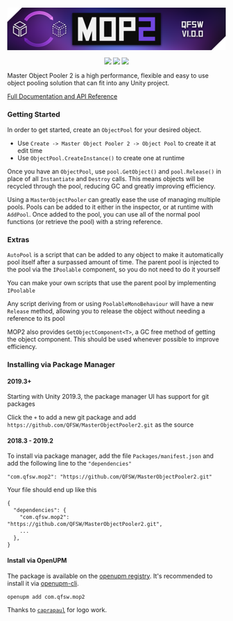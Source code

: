 <p align="center">
  <img src="Source/Textures/BannerCutout.png">
</p>
<p align="center">
  <img src=https://img.shields.io/github/issues-closed-raw/QFSW/MasterObjectPooler2.svg?color=51c414>
  <img src=https://img.shields.io/github/issues-raw/QFSW/MasterObjectPooler2.svg?color=c41414&style=popout>
  <a href="https://openupm.com/packages/com.qfsw.mop2/"><img src="https://img.shields.io/npm/v/com.qfsw.mop2?label=openupm&amp;registry_uri=https://package.openupm.com" /></a>
</p>

Master Object Pooler 2 is a high performance, flexible and easy to use object pooling solution that can fit into any Unity project.

[Full Documentation and API Reference](https://www.qfsw.co.uk/docs/MOP2)

### Getting Started

In order to get started, create an `ObjectPool` for your desired object.

- Use `Create -> Master Object Pooler 2 -> Object Pool` to create it at edit time
- Use `ObjectPool.CreateInstance()` to create one at runtime

Once you have an `ObjectPool`, use `pool.GetObject()` and `pool.Release()` in place of all `Instantiate` and `Destroy` calls. This means objects will be recycled through the pool, reducing GC and greatly improving efficiency.

Using a `MasterObjectPooler` can greatly ease the use of managing multiple pools. Pools can be added to it either in the inspector, or at runtime with `AddPool`. Once added to the pool, you can use all of the normal pool functions (or retrieve the pool) with a string reference.

### Extras

`AutoPool` is a script that can be added to any object to make it automatically pool itself after a surpassed amount of time. The parent pool is injected to the pool via the `IPoolable` component, so you do not need to do it yourself

You can make your own scripts that use the parent pool by implementing `IPoolable`

Any script deriving from or using `PoolableMonoBehaviour` will have a new `Release` method, allowing you to release the object without needing a reference to its pool

MOP2 also provides `GetObjectComponent<T>`, a GC free method of getting the object component. This should be used whenever possible to improve efficiency.

### Installing via Package Manager
#### 2019.3+
Starting with Unity 2019.3, the package manager UI has support for git packages

Click the `+` to add a new git package and add `https://github.com/QFSW/MasterObjectPooler2.git` as the source

#### 2018.3 - 2019.2
To install via package manager, add the file `Packages/manifest.json` and add the following line to the `"dependencies"`
```
"com.qfsw.mop2": "https://github.com/QFSW/MasterObjectPooler2.git"
```
Your file should end up like this
```
{
  "dependencies": {
    "com.qfsw.mop2": "https://github.com/QFSW/MasterObjectPooler2.git",
    ...
  },
}
```

#### Install via OpenUPM
The package is available on the [openupm registry](https://openupm.com). It's recommended to install it via [openupm-cli](https://github.com/openupm/openupm-cli).

```
openupm add com.qfsw.mop2
```

Thanks to [`caprapaul`](https://github.com/caprapaul) for logo work.
